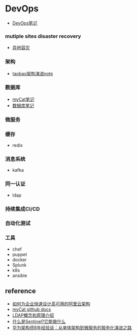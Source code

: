 
# DevOps

 * [DevOps笔记](hanote.md)

### mutiple sites disaster recovery
 * [异地容灾](disaster_recovery.md)

### 架构
* [taobao架构演进note](taobao_arch.md)

### 数据库
* [myCat笔记](mycat.md)
* [数据库笔记](database.md)

### 微服务

### 缓存
 * redis

### 消息系统
 * kafka

### 同一认证
 * ldap

### 持续集成CI/CD

### 自动化测试

### 工具
* chef
* puppet
* docker
* Splunk
* k8s
* ansible



## reference
* [如何为企业快速设计高可用的阿里云架构](https://blog.51cto.com/ganbing/2103694)
* [myCat github docs](https://github.com/MyCATApache/Mycat-doc)
* [LDAP概念和原理介绍](https://www.cnblogs.com/wilburxu/p/9174353.html)
* [什么是Sentinel?它能做什么](https://blog.csdn.net/u012190514/article/details/81383698)
* [华为架构师8年经验谈：从单体架构到微服务的服务化演进之路](https://sdk.cn/news/4033)

